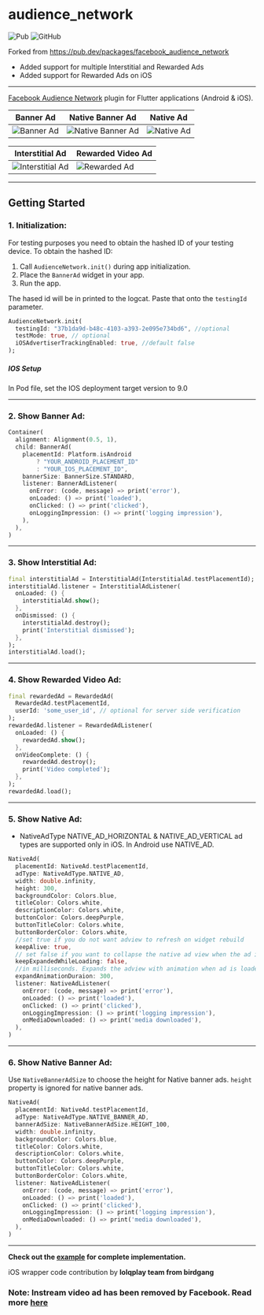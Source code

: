# audience_network
![Pub](https://img.shields.io/pub/v/audience_network.svg) ![GitHub](https://img.shields.io/github/license/dreamsoftin/facebook_audience_network.svg)

Forked from https://pub.dev/packages/facebook_audience_network
- Added support for multiple Interstitial and Rewarded Ads
- Added support for Rewarded Ads on iOS

---

[Facebook Audience Network](https://developers.facebook.com/docs/audience-network) plugin for Flutter applications (Android & iOS).

| Banner Ad | Native Banner Ad | Native Ad |
| - | - | - |
| ![Banner Ad](https://raw.githubusercontent.com/dreamsoftin/facebook_audience_network/master/example/gifs/banner.gif "Banner Ad") | ![Native Banner Ad](https://raw.githubusercontent.com/dreamsoftin/facebook_audience_network/master/example/gifs/native_banner.gif "Native Banner Ad") | ![Native Ad](https://raw.githubusercontent.com/dreamsoftin/facebook_audience_network/master/example/gifs/native.gif "Native Ad") |

| Interstitial Ad | Rewarded Video Ad |
| - | - |
| ![Interstitial Ad](https://raw.githubusercontent.com/dreamsoftin/facebook_audience_network/master/example/gifs/interstitial.gif "Interstitial Ad") | ![Rewarded Ad](https://raw.githubusercontent.com/dreamsoftin/facebook_audience_network/master/example/gifs/rewarded.gif "Rewarded Video Ad") |

---
## Getting Started

### 1. Initialization:

For testing purposes you need to obtain the hashed ID of your testing device. To obtain the hashed ID: 

1. Call `AudienceNetwork.init()` during app initialization.
2. Place the `BannerAd` widget in your app.
3. Run the app.

The hased id will be in printed to the logcat. Paste that onto the `testingId` parameter.

```dart
AudienceNetwork.init(
  testingId: "37b1da9d-b48c-4103-a393-2e095e734bd6", //optional
  testMode: true, // optional
  iOSAdvertiserTrackingEnabled: true, //default false
);
```
##### IOS Setup
In Pod file, set the IOS deployment target version to 9.0

---
### 2. Show Banner Ad:

```dart
Container(
  alignment: Alignment(0.5, 1),
  child: BannerAd(
    placementId: Platform.isAndroid
        ? "YOUR_ANDROID_PLACEMENT_ID"
        : "YOUR_IOS_PLACEMENT_ID",
    bannerSize: BannerSize.STANDARD,
    listener: BannerAdListener(
      onError: (code, message) => print('error'),
      onLoaded: () => print('loaded'),
      onClicked: () => print('clicked'),
      onLoggingImpression: () => print('logging impression'),
    ),
  ),
)
```
---
### 3. Show Interstitial Ad:

```dart
final interstitialAd = InterstitialAd(InterstitialAd.testPlacementId);
interstitialAd.listener = InterstitialAdListener(
  onLoaded: () {
    interstitialAd.show();
  },
  onDismissed: () {
    interstitialAd.destroy();
    print('Interstitial dismissed');
  },
);
interstitialAd.load();
```
---
### 4. Show Rewarded Video Ad:

```dart
final rewardedAd = RewardedAd(
  RewardedAd.testPlacementId,
  userId: 'some_user_id', // optional for server side verification
);
rewardedAd.listener = RewardedAdListener(
  onLoaded: () {
    rewardedAd.show();
  },
  onVideoComplete: () {
    rewardedAd.destroy();
    print('Video completed');
  },
);
rewardedAd.load();
```
---
### 5. Show Native Ad:
- NativeAdType NATIVE_AD_HORIZONTAL & NATIVE_AD_VERTICAL ad types are supported only in iOS. In Android use NATIVE_AD.
```dart
NativeAd(
  placementId: NativeAd.testPlacementId,
  adType: NativeAdType.NATIVE_AD,
  width: double.infinity,
  height: 300,
  backgroundColor: Colors.blue,
  titleColor: Colors.white,
  descriptionColor: Colors.white,
  buttonColor: Colors.deepPurple,
  buttonTitleColor: Colors.white,
  buttonBorderColor: Colors.white,
  //set true if you do not want adview to refresh on widget rebuild
  keepAlive: true,
  // set false if you want to collapse the native ad view when the ad is loading
  keepExpandedWhileLoading: false, 
  //in milliseconds. Expands the adview with animation when ad is loaded
  expandAnimationDuraion: 300, 
  listener: NativeAdListener(
    onError: (code, message) => print('error'),
    onLoaded: () => print('loaded'),
    onClicked: () => print('clicked'),
    onLoggingImpression: () => print('logging impression'),
    onMediaDownloaded: () => print('media downloaded'),
  ),
)
```
---
### 6. Show Native Banner Ad:
Use `NativeBannerAdSize` to choose the height for Native banner ads. `height` property is ignored for native banner ads.

```dart
NativeAd(
  placementId: NativeAd.testPlacementId,
  adType: NativeAdType.NATIVE_BANNER_AD,
  bannerAdSize: NativeBannerAdSize.HEIGHT_100,
  width: double.infinity,
  backgroundColor: Colors.blue,
  titleColor: Colors.white,
  descriptionColor: Colors.white,
  buttonColor: Colors.deepPurple,
  buttonTitleColor: Colors.white,
  buttonBorderColor: Colors.white,
  listener: NativeAdListener(
    onError: (code, message) => print('error'),
    onLoaded: () => print('loaded'),
    onClicked: () => print('clicked'),
    onLoggingImpression: () => print('logging impression'),
    onMediaDownloaded: () => print('media downloaded'),
  ),
)
```
---
**Check out the [example](https://github.com/lslv1243/facebook_audience_network/tree/master/example) for complete implementation.**

iOS wrapper code contribution by **lolqplay team from birdgang**

### Note: Instream video ad has been removed by Facebook. Read more [here](https://www.facebook.com/business/help/645132129564436?id=211412110064838)


